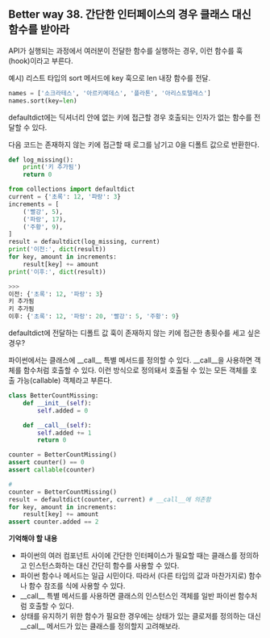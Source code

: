 ## Better way 38. 간단한 인터페이스의 경우 클래스 대신 함수를 받아라

API가 실행되는 과정에서 여러분이 전달한 함수를 실행하는 경우, 이런 함수를 훅(hook)이라고 부른다. 

예시) 리스트 타입의 sort 메서드에 key 훅으로 len 내장 함수를 전달.

```python
names = ['소크라테스', '아르키메데스', '플라톤', '아리스토텔레스']
names.sort(key=len)
```

defaultdict에는 딕셔너리 안에 없는 키에 접근할 경우 호출되는 인자가 없는 함수를 전달할 수 있다.

다음 코드는 존재하지 않는 키에 접근할 때 로그를 남기고 0을 디폴트 값으로 반환한다.

```python
def log_missing():
    print('키 추가됨')
    return 0

from collections import defaultdict
current = {'초록': 12, '파랑': 3}
increments = [
    ('빨강', 5),
    ('파랑', 17),
    ('주황', 9),
]
result = defaultdict(log_missing, current)
print('이전:', dict(result))
for key, amount in increments:
    result[key] += amount
print('이후:', dict(result))

>>>
이전: {'초록': 12, '파랑': 3}
키 추가됨
키 추가됨
이후: {'초록': 12, '파랑': 20, '빨강': 5, '주황': 9}
```

defaultdict에 전달하는 디폴트 값 훅이 존재하지 않는 키에 접근한 총횟수를 세고 싶은 경우?

파이썬에서는 클래스에 \_\_call\_\_ 특별 메서드를 정의할 수 있다. \_\_call\_\_을 사용하면 객체를 함수처럼 호출할 수 있다. 이런 방식으로 정의돼서 호출될 수 있는 모든 객체를 호출 가능(callable) 객체라고 부른다.

```python
class BetterCountMissing:
    def __init__(self):
        self.added = 0

    def __call__(self):
        self.added += 1
        return 0

counter = BetterCountMissing()
assert counter() == 0
assert callable(counter)

#
counter = BetterCountMissing()
result = defaultdict(counter, current) # __call__에 의존함
for key, amount in increments:
    result[key] += amount
assert counter.added == 2
```

**기억해야 할 내용**
- 파이썬의 여러 컴포넌트 사이에 간단한 인터페이스가 필요할 때는 클래스를 정의하고 인스턴스화하는 대신 간단히 함수를 사용할 수 있다.
- 파이썬 함수나 메서드는 일급 시민이다. 따라서 (다른 타입의 값과 마찬가지로) 함수나 함수 참조를 식에 사용할 수 있다.
- \_\_call\_\_ 특별 메서드를 사용하면 클래스의 인스턴스인 객체를 일반 파이썬 함수처럼 호출할 수 있다.
- 상태를 유지하기 위한 함수가 필요한 경우에는 상태가 있는 클로저를 정의하는 대신 \_\_call\_\_ 메서드가 있는 클래스를 정의할지 고려해보라.